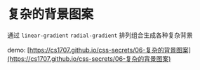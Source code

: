 # 复杂的背景图案

通过 `linear-gradient` `radial-gradient` 排列组合生成各种复杂背景

demo: [https://cs1707.github.io/css-secrets/06-复杂的背景图案](https://cs1707.github.io/css-secrets/06-复杂的背景图案)
